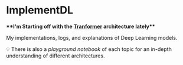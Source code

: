 # ImplementDL
**&ast;&ast;I'm Starting off with the [Tranformer](https://github.com/MitchelHsu/ImplementDL/tree/main/Transformer) architecture lately&ast;&ast;**

My implementations, logs, and explanations of Deep Learning models. 

💡 There is also a _playground notebook_ of each topic for an in-depth understanding of different architectures.
